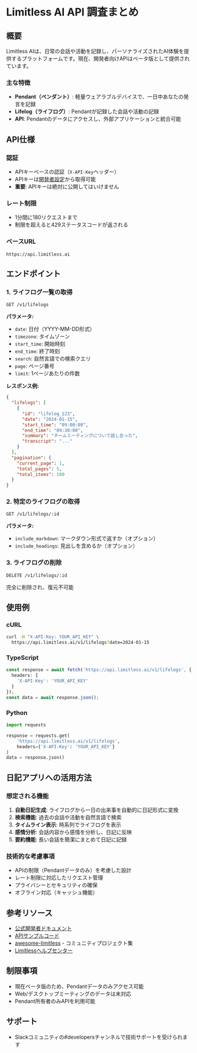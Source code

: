 # Limitless AI API 調査まとめ

## 概要

Limitless AIは、日常の会話や活動を記録し、パーソナライズされたAI体験を提供するプラットフォームです。現在、開発者向けAPIはベータ版として提供されています。

### 主な特徴
- **Pendant（ペンダント）**: 軽量ウェアラブルデバイスで、一日中あなたの発言を記録
- **Lifelog（ライフログ）**: Pendantが記録した会話や活動の記録
- **API**: Pendantのデータにアクセスし、外部アプリケーションと統合可能

## API仕様

### 認証
- APIキーベースの認証（`X-API-Key`ヘッダー）
- APIキーは[開発者設定](https://www.limitless.ai/developers)から取得可能
- **重要**: APIキーは絶対に公開してはいけません

### レート制限
- 1分間に180リクエストまで
- 制限を超えると429ステータスコードが返される

### ベースURL
```
https://api.limitless.ai
```

## エンドポイント

### 1. ライフログ一覧の取得
```
GET /v1/lifelogs
```

**パラメータ:**
- `date`: 日付（YYYY-MM-DD形式）
- `timezone`: タイムゾーン
- `start_time`: 開始時刻
- `end_time`: 終了時刻
- `search`: 自然言語での検索クエリ
- `page`: ページ番号
- `limit`: 1ページあたりの件数

**レスポンス例:**
```json
{
  "lifelogs": [
    {
      "id": "lifelog_123",
      "date": "2024-01-15",
      "start_time": "09:00:00",
      "end_time": "09:30:00",
      "summary": "チームミーティングについて話し合った",
      "transcript": "..."
    }
  ],
  "pagination": {
    "current_page": 1,
    "total_pages": 5,
    "total_items": 100
  }
}
```

### 2. 特定のライフログの取得
```
GET /v1/lifelogs/:id
```

**パラメータ:**
- `include_markdown`: マークダウン形式で返すか（オプション）
- `include_headings`: 見出しを含めるか（オプション）

### 3. ライフログの削除
```
DELETE /v1/lifelogs/:id
```

完全に削除され、復元不可能

## 使用例

### cURL
```bash
curl -H "X-API-Key: YOUR_API_KEY" \
  https://api.limitless.ai/v1/lifelogs?date=2024-01-15
```

### TypeScript
```typescript
const response = await fetch('https://api.limitless.ai/v1/lifelogs', {
  headers: {
    'X-API-Key': 'YOUR_API_KEY'
  }
});
const data = await response.json();
```

### Python
```python
import requests

response = requests.get(
    'https://api.limitless.ai/v1/lifelogs',
    headers={'X-API-Key': 'YOUR_API_KEY'}
)
data = response.json()
```

## 日記アプリへの活用方法

### 想定される機能
1. **自動日記生成**: ライフログから一日の出来事を自動的に日記形式に変換
2. **検索機能**: 過去の会話や活動を自然言語で検索
3. **タイムライン表示**: 時系列でライフログを表示
4. **感情分析**: 会話内容から感情を分析し、日記に反映
5. **要約機能**: 長い会話を簡潔にまとめて日記に記録

### 技術的な考慮事項
- APIの制限（Pendantデータのみ）を考慮した設計
- レート制限に対応したリクエスト管理
- プライバシーとセキュリティの確保
- オフライン対応（キャッシュ機能）

## 参考リソース
- [公式開発者ドキュメント](https://www.limitless.ai/developers)
- [APIサンプルコード](https://github.com/limitless-ai-inc/limitless-api-examples)
- [awesome-limitless](https://github.com/panguin6010/awesome-limitless) - コミュニティプロジェクト集
- [Limitlessヘルプセンター](https://help.limitless.ai/en/articles/11106060-limitless-api)

## 制限事項
- 現在ベータ版のため、Pendantデータのみアクセス可能
- Web/デスクトップミーティングのデータは未対応
- Pendant所有者のみAPIを利用可能

## サポート
- Slackコミュニティの#developersチャンネルで技術サポートを受けられます